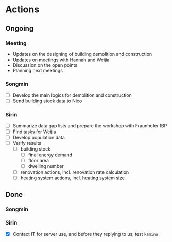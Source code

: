 # Actions

## Ongoing

### Meeting

* Updates on the designing of building demolition and construction
* Updates on meetings with Hannah and Weijia
* Discussion on the open points
* Planning next meetings

### Songmin

- [ ] Develop the main logics for demolition and construction
- [ ] Send building stock data to Nico

### Sirin

- [ ] Summarize data gap lists and prepare the workshop with Fraunhofer IBP
- [ ] Find tasks for Weijia
- [ ] Develop population data
- [ ] Verify results
  - [ ] building stock
    - [ ] final energy demand
    - [ ] floor area
    - [ ] dwelling number
  - [ ] renovation actions, incl. renovation rate calculation
  - [ ] heating system actions, incl. heating system size

## Done

### Songmin



### Sirin

- [x] Contact IT for server use, and before they replying to us, test `kamino`
